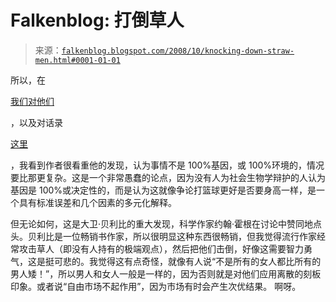 <!--yml

分类: 未分类

日期: 2024 年 5 月 12 日 22:52:39

-->

# Falkenblog: 打倒草人

> 来源：[`falkenblog.blogspot.com/2008/10/knocking-down-straw-men.html#0001-01-01`](http://falkenblog.blogspot.com/2008/10/knocking-down-straw-men.html#0001-01-01)

所以，在

[我们对他们](http://www.amazon.com/gp/product/0226044653?ie=UTF8&tag=bloggingheadstv-20&linkCode=as2&camp=1789&creative=9325&creativeASIN=0226044653)

，以及对话录

[这里](http://bloggingheads.tv/diavlogs/15248)

，我看到作者很看重他的发现，认为事情不是 100%基因，或 100%环境的，情况要比那更复杂。这是一个非常愚蠢的论点，因为没有人为社会生物学辩护的人认为基因是 100%或决定性的，而是认为这就像争论打篮球更好是否要身高一样，是一个具有标准误差和几个因素的多元化解释。

但无论如何，这是大卫·贝利比的重大发现，科学作家约翰·霍根在讨论中赞同地点头。贝利比是一位畅销书作家，所以很明显这种东西很畅销，但我觉得流行作家经常攻击草人（即没有人持有的极端观点），然后把他们击倒，好像这需要智力勇气，这是挺可悲的。我觉得这有点奇怪，就像有人说“不是所有的女人都比所有的男人矮！”，所以男人和女人一般是一样的，因为否则就是对他们应用离散的刻板印象。或者说“自由市场不起作用”，因为市场有时会产生次优结果。 啊呀。
